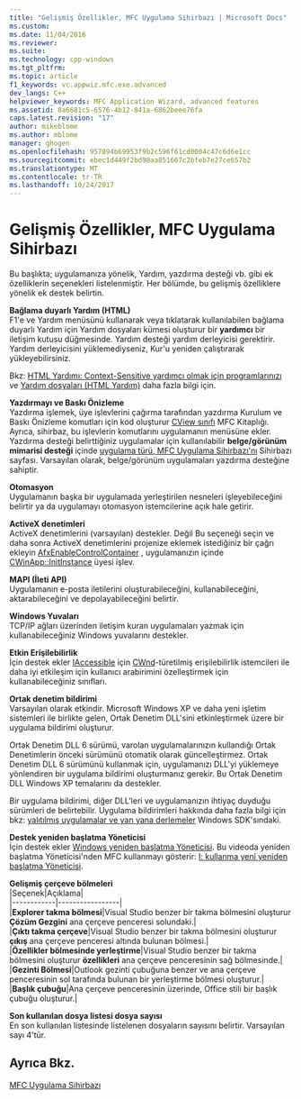 ```yaml
---
title: "Gelişmiş Özellikler, MFC Uygulama Sihirbazı | Microsoft Docs"
ms.custom: 
ms.date: 11/04/2016
ms.reviewer: 
ms.suite: 
ms.technology: cpp-windows
ms.tgt_pltfrm: 
ms.topic: article
f1_keywords: vc.appwiz.mfc.exe.advanced
dev_langs: C++
helpviewer_keywords: MFC Application Wizard, advanced features
ms.assetid: 8a6681c5-6576-4b12-841a-6862beee76fa
caps.latest.revision: "17"
author: mikeblome
ms.author: mblome
manager: ghogen
ms.openlocfilehash: 957894b69953f9b2c596f61cd0004c47c6d6e1cc
ms.sourcegitcommit: ebec1d449f2bd98aa851667c2bfeb7e27ce657b2
ms.translationtype: MT
ms.contentlocale: tr-TR
ms.lasthandoff: 10/24/2017
---
```

# <a name="advanced-features-mfc-application-wizard"></a>Gelişmiş Özellikler, MFC Uygulama Sihirbazı
Bu başlıkta; uygulamanıza yönelik, Yardım, yazdırma desteği vb. gibi ek özelliklerin seçenekleri listelenmiştir. Her bölümde, bu gelişmiş özelliklere yönelik ek destek belirtin.  
  
 **Bağlama duyarlı Yardım (HTML)**  
 F1'e ve Yardım menüsünü kullanarak veya tıklatarak kullanılabilen bağlama duyarlı Yardım için Yardım dosyaları kümesi oluşturur bir **yardımcı** bir iletişim kutusu düğmesinde. Yardım desteği yardım derleyicisi gerektirir. Yardım derleyicisini yüklemediyseniz, Kur'u yeniden çalıştırarak yükleyebilirsiniz.  
  
 Bkz: [HTML Yardımı: Context-Sensitive yardımcı olmak için programlarınızı](../../mfc/html-help-context-sensitive-help-for-your-programs.md) ve [Yardım dosyaları (HTML Yardım)](../../ide/help-files-html-help.md) daha fazla bilgi için.  
  
 **Yazdırmayı ve Baskı Önizleme**  
 Yazdırma işlemek, üye işlevlerini çağırma tarafından yazdırma Kurulum ve Baskı Önizleme komutları için kod oluşturur [CView sınıfı](../../mfc/reference/cview-class.md) MFC Kitaplığı. Ayrıca, sihirbaz, bu işlevlerin komutlarını uygulamanın menüsüne ekler. Yazdırma desteği belirttiğiniz uygulamalar için kullanılabilir **belge/görünüm mimarisi desteği** içinde [uygulama türü, MFC Uygulama Sihirbazı'nı](../../mfc/reference/application-type-mfc-application-wizard.md) Sihirbazı sayfası. Varsayılan olarak, belge/görünüm uygulamaları yazdırma desteğine sahiptir.  
  
 **Otomasyon**  
 Uygulamanın başka bir uygulamada yerleştirilen nesneleri işleyebileceğini belirtir ya da uygulamayı otomasyon istemcilerine açık hale getirir.  
  
 **ActiveX denetimleri**  
 ActiveX denetimlerini (varsayılan) destekler. Değil Bu seçeneği seçin ve daha sonra ActiveX denetimlerini projenize eklemek istediğiniz bir çağrı ekleyin [AfxEnableControlContainer](ole-initialization.md#afxenablecontrolcontainer) , uygulamanızın içinde [CWinApp::InitInstance](../../mfc/reference/cwinapp-class.md#initinstance) üyesi işlev.  
  
 **MAPI (İleti API)**  
 Uygulamanın e-posta iletilerini oluşturabileceğini, kullanabileceğini, aktarabileceğini ve depolayabileceğini belirtir.  
  
 **Windows Yuvaları**  
 TCP/IP ağları üzerinden iletişim kuran uygulamaları yazmak için kullanabileceğiniz Windows yuvalarını destekler.  
  
 **Etkin Erişilebilirlik**  
 İçin destek ekler [IAccessible](http://msdn.microsoft.com/library/windows/desktop/dd318466) için [CWnd](../../mfc/reference/cwnd-class.md)-türetilmiş erişilebilirlik istemcileri ile daha iyi etkileşim için kullanıcı arabirimini özelleştirmek için kullanabileceğiniz sınıfları.  
  
 **Ortak denetim bildirimi**  
 Varsayılan olarak etkindir. Microsoft Windows XP ve daha yeni işletim sistemleri ile birlikte gelen, Ortak Denetim DLL'sini etkinleştirmek üzere bir uygulama bildirimi oluşturur.  
  
 Ortak Denetim DLL 6 sürümü, varolan uygulamalarınızın kullandığı Ortak Denetimlerin önceki sürümünü otomatik olarak güncelleştirmez. Ortak Denetim DLL 6 sürümünü kullanmak için, uygulamanızı DLL'yi yüklemeye yönlendiren bir uygulama bildirimi oluşturmanız gerekir. Bu Ortak Denetim DLL Windows XP temalarını da destekler.  
  
 Bir uygulama bildirimi, diğer DLL'leri ve uygulamanızın ihtiyaç duyduğu sürümleri de belirtebilir. Uygulama bildirimleri hakkında daha fazla bilgi için bkz: [yalıtılmış uygulamalar ve yan yana derlemeler](http://msdn.microsoft.com/library/dd408052) Windows SDK'sındaki.  
  
 **Destek yeniden başlatma Yöneticisi**  
 İçin destek ekler [Windows yeniden başlatma Yöneticisi](http://msdn.microsoft.com/library/windows/desktop/aa373680\(v=vs.85\).aspx). Bu videoda yeniden başlatma Yöneticisi'nden MFC kullanmayı gösterir: [I: kullanma yeni yeniden başlatma Yöneticisi](http://msdn.microsoft.com/vstudio/ee886407).  
  
 **Gelişmiş çerçeve bölmeleri**  
 |Seçenek|Açıklama|  
|------------|-----------------|  
|**Explorer takma bölmesi**|Visual Studio benzer bir takma bölmesini oluşturur **Çözüm Gezgini** ana çerçeve penceresi solundaki.|  
|**Çıktı takma çerçeve**|Visual Studio benzer bir takma bölmesini oluşturur **çıkış** ana çerçeve penceresi altında bulunan bölmesi.|  
|**Özellikler bölmesinde yerleştirme**|Visual Studio benzer bir takma bölmesini oluşturur **özellikleri** ana çerçeve penceresinin sağ bölmesinde.|  
|**Gezinti Bölmesi**|Outlook gezinti çubuğuna benzer ve ana çerçeve penceresinin sol tarafında bulunan bir yerleştirme bölmesi oluşturur.|  
|**Başlık çubuğu**|Ana çerçeve penceresinin üzerinde, Office stili bir başlık çubuğu oluşturur.|  
  
 **Son kullanılan dosya listesi dosya sayısı**  
 En son kullanılan listesinde listelenen dosyaların sayısını belirtir. Varsayılan sayı 4'tür.  
  
## <a name="see-also"></a>Ayrıca Bkz.  
 [MFC Uygulama Sihirbazı](../../mfc/reference/mfc-application-wizard.md)

